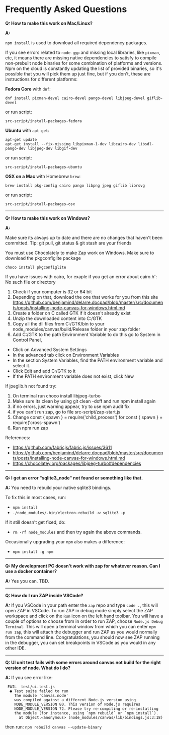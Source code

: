 # Frequently Asked Questions

**Q: How to make this work on Mac/Linux?**

**A:**

`npm install` is used to download all required dependency packages.

If you see errors related to `node-gyp` and missing local libraries, like `pixman`, etc, it means there are missing native dependencies to satisfy to compile non-prebuilt node binaries for some combination of platforms and versions. Npm on the cloud is constantly updating the list of provided binaries, so it's possible that you will pick them up just fine, but if you don't, these are instructions for different platforms:

**Fedora Core** with `dnf`:

```
dnf install pixman-devel cairo-devel pango-devel libjpeg-devel giflib-devel
```

or run script:

```
src-script/install-packages-fedora
```

**Ubuntu** with `apt-get`:

```
apt-get update
apt-get install --fix-missing libpixman-1-dev libcairo-dev libsdl-pango-dev libjpeg-dev libgif-dev
```

or run script:

```
src-script/install-packages-ubuntu
```

**OSX on a Mac** with Homebrew `brew`:

```
brew install pkg-config cairo pango libpng jpeg giflib librsvg
```

or run script:

```
src-script/install-packages-osx
```

---

**Q: How to make this work on Windows?**

**A:**

Make sure its always up to date and there are no changes that haven't been committed. Tip: git pull, git status & git stash are your friends

You must use Chocolately to make Zap work on Windows. Make sure to download the pkgconfiglite package

```
choco install pkgconfiglite
```

If you have issues with cairo, for exaple if you get an error about cairo.h': No such file or directory

1. Check if your computer is 32 or 64 bit
2. Depending on that, download the one that works for you from this site https://github.com/benjamind/delarre.docpad/blob/master/src/documents/posts/installing-node-canvas-for-windows.html.md
3. Create a folder on C called GTK if it doesn't already exist
4. Unzip the downloaded content into C:/GTK
5. Copy all the dll files from C:/GTK/bin to your node_modules/canvas/build/Release folder in your zap folder
6. Add C:/GTK to the path Environment Variable
   to do this go to System in Control Panel,

- Click on Advanced System Settings
- In the advanced tab click on Environment Variables
- In the section System Variables, find the PATH environment variable and select it.
- Click Edit and add C:/GTK to it
- If the PATH environment variable does not exist, click New

If jpeglib.h not found try:

1. On terminal run
   choco install libjpeg-turbo
2. Make sure its clean by using
   git clean -dxff and run npm install again
3. if no errors, just warning appear, try to use
   npm audit fix
4. if you can't run zap, go to file src-script/zap-start.js
5. Change
   const { spawn } = require('child_process')
   for
   const { spawn } = require('cross-spawn')
6. Run npm run zap

References:

- https://github.com/fabricjs/fabric.js/issues/3611
- https://github.com/benjamind/delarre.docpad/blob/master/src/documents/posts/installing-node-canvas-for-windows.html.md
- https://chocolatey.org/packages/libjpeg-turbo#dependencies

---

**Q: I get an error "sqlite3_node" not found or something like that.**

**A:** You need to rebuild your native sqlite3 bindings.

To fix this in most cases, run:

- `npm install`
- `./node_modules/.bin/electron-rebuild -w sqlite3 -p`

If it still doesn't get fixed, do:

- `rm -rf node_modules`
  and then try again the above commands.

Occasionally upgrading your `npm` also makes a difference:

- `npm install -g npm`

---

**Q: My development PC doesn't work with zap for whatever reason. Can I use a docker container?**

**A:** Yes you can. TBD.

---

**Q: How do I run ZAP inside VSCode?**

**A:** If you VSCode in your path enter the `zap` repo and type `code .`, this will open ZAP in VSCode. To run ZAP in debug mode simply select the ZAP workspace and click on the `Run` icon on the left hand toolbar. You will have a couple of options to choose from in order to run ZAP, choose `Node.js Debug Terminal`. This will open a terminal window from which you can enter `npm run zap`, this will attach the debugger and run ZAP as you would normally from the command line. Congratulations, you should now see ZAP running in the debugger, you can set breakpoints in VSCode as you would in any other IDE.

---

**Q: UI unit test fails with some errors around canvas not build for the right version of node. What do I do?**

**A:** If you see error like:

```
 FAIL  test/ui.test.js
  ● Test suite failed to run
    The module 'canvas.node'
    was compiled against a different Node.js version using
    NODE_MODULE_VERSION 80. This version of Node.js requires
    NODE_MODULE_VERSION 72. Please try re-compiling or re-installing
    the module (for instance, using `npm rebuild` or `npm install`).
      at Object.<anonymous> (node_modules/canvas/lib/bindings.js:3:18)
```

then run: `npm rebuild canvas --update-binary`
